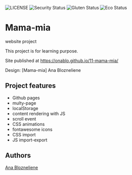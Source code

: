 ![LICENSE](https://img.shields.io/badge/license-MIT-blue.svg?style=flat-square)
![Security Status](https://img.shields.io/security-headers?label=Security&url=https%3A%2F%2Fgithub.com&style=flat-square)
![Gluten Status](https://img.shields.io/badge/Gluten-Free-green.svg)
![Eco Status](https://img.shields.io/badge/ECO-Friendly-green.svg)

# Mama-mia

 website project

This project is for learning purpose.

Site published at https://onablo.github.io/11-mama-mia/

Design: [Mama-mia] Ana Blozneliene

## Project features

- Github pages
- multy-page
- localStorage
- content rendering with JS
- scroll event
- CSS animations
- fontawesome icons
- CSS import
- JS import-export

## Authors

[Ana Blozneliene](https://github.com/onablo)